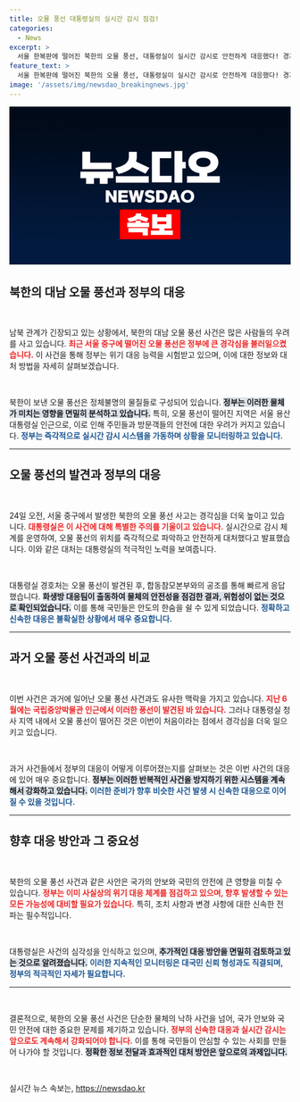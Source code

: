 ```yaml
---
title: 오물 풍선 대통령실의 실시간 감시 점검!
categories:
  - News
excerpt: >
  서울 한복판에 떨어진 북한의 오물 풍선, 대통령실이 실시간 감시로 안전하게 대응했다! 경계 실패 우려에도 신속한 조치로 긴장감 고조... 무슨 내용물이 담겨있기에? 클릭해서 확인하세요!
feature_text: >
  서울 한복판에 떨어진 북한의 오물 풍선, 대통령실이 실시간 감시로 안전하게 대응했다! 경계 실패 우려에도 신속한 조치로 긴장감 고조... 무슨 내용물이 담겨있기에? 클릭해서 확인하세요!
image: '/assets/img/newsdao_breakingnews.jpg'
---
```


<p><img src="/assets/img/newsdao_breakingnews.jpg" alt="ranknews 속보" /></p>

<h2 data-ke-size="size26">북한의 대남 오물 풍선과 정부의 대응</h2>

<p data-ke-size="size16">&nbsp;</p>

<p>남북 관계가 긴장되고 있는 상황에서, 북한의 대남 오물 풍선 사건은 많은 사람들의 우려를 사고 있습니다. <b><span style="color: #ee2323;">최근 서울 중구에 떨어진 오물 풍선은 정부에 큰 경각심을 불러일으켰습니다.</span></b> 이 사건을 통해 정부는 위기 대응 능력을 시험받고 있으며, 이에 대한 정보와 대처 방법을 자세히 살펴보겠습니다.</p>

<p data-ke-size="size16">&nbsp;</p>

<p>북한이 보낸 오물 풍선은 정체불명의 물질들로 구성되어 있습니다. <b><span style="background-color: #21538527;">정부는 이러한 물체가 미치는 영향을 면밀히 분석하고 있습니다.</span></b> 특히, 오물 풍선이 떨어진 지역은 서울 용산 대통령실 인근으로, 이로 인해 주민들과 방문객들의 안전에 대한 우려가 커지고 있습니다. <b><span style="color: #1a5490;">정부는 즉각적으로 실시간 감시 시스템을 가동하며 상황을 모니터링하고 있습니다.</span></b></p>

<hr>

<h2 data-ke-size="size26">오물 풍선의 발견과 정부의 대응</h2>

<p data-ke-size="size16">&nbsp;</p>

<p>24일 오전, 서울 중구에서 발생한 북한의 오물 풍선 사고는 경각심을 더욱 높이고 있습니다. <b><span style="color: #ee2323;">대통령실은 이 사건에 대해 특별한 주의를 기울이고 있습니다.</span></b> 실시간으로 감시 체계를 운영하여, 오물 풍선의 위치를 즉각적으로 파악하고 안전하게 대처했다고 발표했습니다. 이와 같은 대처는 대통령실의 적극적인 노력을 보여줍니다.</p>

<p data-ke-size="size16">&nbsp;</p>

<p>대통령실 경호처는 오물 풍선이 발견된 후, 합동참모본부와의 공조를 통해 빠르게 응답했습니다. <b><span style="background-color: #21538527;">화생방 대응팀이 출동하여 물체의 안전성을 점검한 결과, 위험성이 없는 것으로 확인되었습니다.</span></b> 이를 통해 국민들은 안도의 한숨을 쉴 수 있게 되었습니다. <b><span style="color: #1a5490;">정확하고 신속한 대응은 불확실한 상황에서 매우 중요합니다.</span></b></p>

<hr>

<h2 data-ke-size="size26">과거 오물 풍선 사건과의 비교</h2>

<p data-ke-size="size16">&nbsp;</p>

<p>이번 사건은 과거에 일어난 오물 풍선 사건과도 유사한 맥락을 가지고 있습니다. <b><span style="color: #ee2323;">지난 6월에는 국립중앙박물관 인근에서 이러한 풍선이 발견된 바 있습니다.</span></b> 그러나 대통령실 청사 지역 내에서 오물 풍선이 떨어진 것은 이번이 처음이라는 점에서 경각심을 더욱 일으키고 있습니다.</p>

<p data-ke-size="size16">&nbsp;</p>

<p>과거 사건들에서 정부의 대응이 어떻게 이루어졌는지를 살펴보는 것은 이번 사건의 대응에 있어 매우 중요합니다. <b><span style="background-color: #21538527;">정부는 이러한 반복적인 사건을 방지하기 위한 시스템을 계속해서 강화하고 있습니다.</span></b> <b><span style="color: #1a5490;">이러한 준비가 향후 비슷한 사건 발생 시 신속한 대응으로 이어질 수 있을 것입니다.</span></b></p>

<hr>

<h2 data-ke-size="size26">향후 대응 방안과 그 중요성</h2>

<p data-ke-size="size16">&nbsp;</p>

<p>북한의 오물 풍선 사건과 같은 사안은 국가의 안보와 국민의 안전에 큰 영향을 미칠 수 있습니다. <b><span style="color: #ee2323;">정부는 이미 사실상의 위기 대응 체계를 점검하고 있으며, 향후 발생할 수 있는 모든 가능성에 대비할 필요가 있습니다.</span></b> 특히, 조치 사항과 변경 사항에 대한 신속한 전파는 필수적입니다.</p>

<p data-ke-size="size16">&nbsp;</p>

<p>대통령실은 사건의 심각성을 인식하고 있으며, <b><span style="background-color: #21538527;">추가적인 대응 방안을 면밀히 검토하고 있는 것으로 알려졌습니다.</span></b> <b><span style="color: #1a5490;">이러한 지속적인 모니터링은 대국민 신뢰 형성과도 직결되며, 정부의 적극적인 자세가 필요합니다.</span></b></p>

<hr>

<p data-ke-size="size16">&nbsp;</p>

<p>결론적으로, 북한의 오물 풍선 사건은 단순한 물체의 낙하 사건을 넘어, 국가 안보와 국민 안전에 대한 중요한 문제를 제기하고 있습니다. <b><span style="color: #ee2323;">정부의 신속한 대응과 실시간 감시는 앞으로도 계속해서 강화되어야 합니다.</span></b> 이를 통해 국민들이 안심할 수 있는 사회를 만들어 나가야 할 것입니다. <b><span style="background-color: #21538527;">정확한 정보 전달과 효과적인 대처 방안은 앞으로의 과제입니다.</span></b> </p>

<p data-ke-size="size16">&nbsp;</p>
실시간 뉴스 속보는, <a href="https://newsdao.kr" rel="dofollow">https://newsdao.kr</a>


